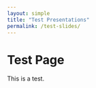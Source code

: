 ```yaml
---
layout: simple
title: "Test Presentations"
permalink: /test-slides/
---
```


<h1>Test Page</h1>
<p>This is a test.</p>